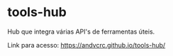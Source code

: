 # tools-hub
Hub que integra várias API's de ferramentas úteis.

Link para acesso: https://andvcrc.github.io/tools-hub/

